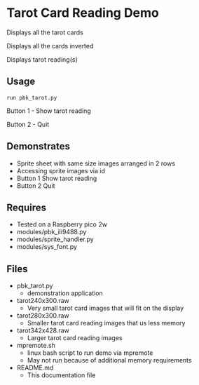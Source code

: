 # Tarot Card Reading Demo

Displays all the tarot cards

Displays all the cards inverted

Displays tarot reading(s)

## Usage

```
run pbk_tarot.py
```

Button 1 - Show tarot reading

Button 2 - Quit

## Demonstrates

- Sprite sheet with same size images arranged in 2 rows
- Accessing sprite images via id
- Button 1 Show tarot reading
- Button 2 Quit

## Requires

- Tested on a Raspberry pico 2w
- modules/pbk_ili9488.py
- modules/sprite_handler.py
- modules/sys_font.py

## Files

- pbk_tarot.py
  - demonstration application
- tarot240x300.raw
  - Very small tarot card images that will fit on the display
- tarot280x300.raw
  - Smaller tarot card reading images that us less memory  
- tarot342x428.raw
  - Larger tarot card reading images
- mpremote.sh
  - linux bash script to run demo via mpremote
  - May not run because of additional memory requirements
- README.md
  - This documentation file